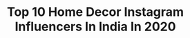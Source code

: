 ---
title: Top 10 Home Decor Instagram Influencers In India In 2020
description: >-
  Find top home decor Instagram influencers in India in 2020. Most popular hashtags: #homedecor #instagram #instagood #photography.
platform: Instagram
hits: 331
text_top: Identify the best Instagram profiles on inBeat.
text_bottom: Our search engine has 331 Instagram influencers like this in India for you to contact.
profiles:
  - username: "prerna.srivastava09"
    fullname: >-
      Prerna Srivastava
    bio: >-
      #fashion #influencer | #plussizemodel | Novel #homedecor #enthusiast @the_nw_decorholic_intown & #doghooman @hazel_the_amstaffpup
    location: "India"
    followers: 27413
    engagement: 194
    commentsToLikes: 0.013370
    id: ckf5w9o45rbxr0j23x43f794i
    verified: false
    hashtags: "#sizeisjustanumber, #beautifulhomes, #ootdfashion, #love"
  - username: "texasbluebungalow"
    fullname: >-
      DeeDee Campbell
    bio: >-
      Living in a 1922 Blue Craftsman Bungalow Cat Mama I love Red! I love old stuff! DM me for collaboration #mycolorfull_homedecor #1922bluebungalow
    location: "India"
    followers: 9030
    engagement: 533
    commentsToLikes: 0.201253
    id: ck5c4w4ji28ja0i118vqvmhc9
    verified: false
    hashtags: "#designdecorlovers, #houseandhome, #vintagecrushin, #mypastperfectfind"
  - username: "designdecoranddisha"
    fullname: >-
      Disha Mishra Dubey
    bio: >-
      #HousetoHome #YouTuber #DecorBlogger #DIY #ContentCreator #HomeDecor #Gardening #HomeMakeover #BudgetDecorating #Art #Craft #CreativeTribe New Video👇
    location: "India"
    followers: 50200
    engagement: 182
    commentsToLikes: 0.030219
    id: ck8t3pabj3z5l0j78ahmk8x6g
    verified: false
    hashtags: "#indianblogger, #bamboobasket, #indiandecor, #housetohome"
  - username: "avanifashionbeautydecor"
    fullname: >-
      Avani (FASHION BEAUTY DECOR)
    bio: >-
      Indian-American 'Social Media INFLUENCER' ▪Entrepreneur ▪ Interior Designer ▪ Mommy ▪Wifey ▪ Style Blogger Collab? DM admin: @homedecor_inspirations
    location: "India"
    followers: 163929
    engagement: 111
    commentsToLikes: 0.020178
    id: ck5py6blluizu0i11gs4cidm0
    verified: false
    hashtags: "#nordstromanniversarysale, #womensupportingwomen, #nordstrom, #sheinofficial"
  - username: "madirakshi_"
    fullname: >-
      Madirakshi
    bio: >-
      ❤Spread love everywhere you go❤ For any business/work queries and paid brand collaborations mail us @ reach2madirakshi@gmail.com Snapchat madirakshi9
    location: "India"
    followers: 163774
    engagement: 512
    commentsToLikes: 0.037657
    id: ck1369hfc5erm0i19bqg15zs3
    verified: true
    hashtags: "#festival, #happydiwali20, #rangoli, #art"
  - username: "yzack_maniya"
    fullname: >-
      VAISHAK.U 🔹
    bio: >-
      ^MALLU BOY🔰 ^KANHANGAD🔰 ^BORN DAY MAY 11🔰 ^PHOTO DESIGN🖌️ ^@_yz_design_ SUPPORT🤝 ^#design 🖤 ^SINGLE 💕🤗 ^WHATSAPP_-9961940988 ☯️☯️☯️☯️☯️☯️☯️☯️☯️☯️☯️
    location: "India"
    followers: 2597
    engagement: 1931
    commentsToLikes: 0.082257
    id: ck9whme25yj640j78o5ommoln
    verified: false
    hashtags: "#jeep, #photooftheday, #gymmotivation, #entekeralam"
  - username: "vyshakhkc"
    fullname: >-
      __~ 007_VYSHAKH~___ kc__
    bio: >-
      📱__MoBile___TecHniCian__📱 💙 KSU 💙 KL __71 BoY 🌳 SB fan 🥰
    location: "India"
    followers: 2747
    engagement: 2311
    commentsToLikes: 0.138609
    id: ck9whz9eo04hz0j787uyzxz6b
    verified: false
    hashtags: "#instagramlover, #black, #godsowncountry, #malappuram"
  - username: "siya0_23"
    fullname: >-
      ❤️🇸​🇮​🇾​🇦​❤️
    bio: >-
      ❤️#modal, 🏡#chandigarh 🖤#single
    location: "India"
    followers: 2398
    engagement: 2452
    commentsToLikes: 0.067964
    id: ckap7mxe7koo10i78gk0cdpz5
    verified: false
    hashtags: "#vintage, #time, #picture, #success"
  - username: "roopaltyagi06"
    fullname: >-
      Roopal Tyagi
    bio: >-
      DM for collaborations.🦄✨🧿
    location: "India"
    followers: 227621
    engagement: 312
    commentsToLikes: 0.015212
    id: ck15qb62j1zwd0i193wqm5q0p
    verified: true
    hashtags: "#diwalilook, #happydhanteras, #look, #bossbabe"
  - username: "ms.journo_"
    fullname: >-
      MUNEETA ANEJA| Influencer
    bio: >-
      📍𝑭𝒂𝒔𝒉𝒊𝒐𝒏•𝑳𝒊𝒇𝒆𝒔𝒕𝒚𝒍𝒆•𝑮𝒓𝒂𝒕𝒊𝒕𝒖𝒅𝒆🙏 📍𝑷𝑹 𝑬𝒙𝒆𝒄𝒖𝒕𝒊𝒗𝒆,𝑫𝑷𝑹 📍𝑭𝒆𝒂𝒕𝒖𝒓𝒆𝒅 𝒊𝒏 @middayindia & @officialsocialsamosa 📍𝑩𝒚𝒍𝒊𝒏𝒆-𝑻𝑶𝑰 📍𝑨𝒃𝒃𝒆𝒚 𝑴𝒂𝒕𝒉𝒆𝒘 𝑴𝒆𝒎𝒐𝒓𝒊𝒂𝒍 𝑨𝒘𝒂𝒓𝒅-𝑱𝒐𝒖𝒓𝒏𝒂𝒍𝒊𝒔𝒎
    location: "India"
    followers: 20407
    engagement: 318
    commentsToLikes: 0.269575
    id: ck5zvfh3j44vm0i14k6abkeum
    verified: false
    hashtags: "#gothgirl, #parisianstyle, #homedecor, #italianstyle"
---